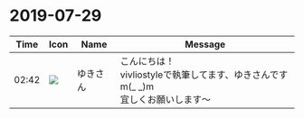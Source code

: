 # 2019-07-29

|Time|Icon|Name|Message|
|---|---|---|---|
|02:42|![](https://avatars.slack-edge.com/2019-07-29/710721603190_ce2d2b45a5603d35b781_72.png)|ゆきさん|こんにちは！<br>vivliostyleで執筆してます、ゆきさんですm(_ _)m<br>宜しくお願いします〜|
